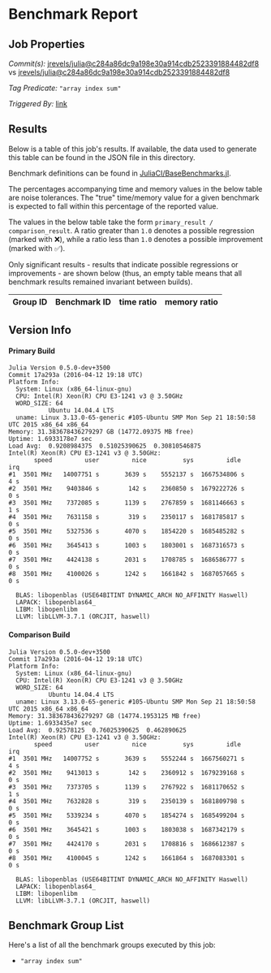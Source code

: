 # Benchmark Report

## Job Properties

*Commit(s):* [jrevels/julia@c284a86dc9a198e30a914cdb2523391884482df8](https://github.com/jrevels/julia/commit/c284a86dc9a198e30a914cdb2523391884482df8) vs [jrevels/julia@c284a86dc9a198e30a914cdb2523391884482df8](https://github.com/jrevels/julia/commit/c284a86dc9a198e30a914cdb2523391884482df8)

*Tag Predicate:* `"array index sum"`

*Triggered By:* [link](https://github.com/jrevels/julia/pull/2#issuecomment-209513203)

## Results

Below is a table of this job's results. If available, the data used to generate this
table can be found in the JSON file in this directory.

Benchmark definitions can be found in [JuliaCI/BaseBenchmarks.jl](https://github.com/JuliaCI/BaseBenchmarks.jl).

The percentages accompanying time and memory values in the below table are noise tolerances. The "true"
time/memory value for a given benchmark is expected to fall within this percentage of the reported value.

The values in the below table take the form `primary_result / comparison_result`. A ratio greater than
`1.0` denotes a possible regression (marked with :x:), while a ratio less than `1.0` denotes
a possible improvement (marked with :white_check_mark:).

Only significant results - results that indicate possible regressions or improvements - are shown below
(thus, an empty table means that all benchmark results remained invariant between builds).

| Group ID | Benchmark ID | time ratio | memory ratio |
|----------|--------------|------------|--------------|

## Version Info

#### Primary Build

```
Julia Version 0.5.0-dev+3500
Commit 17a293a (2016-04-12 19:18 UTC)
Platform Info:
  System: Linux (x86_64-linux-gnu)
  CPU: Intel(R) Xeon(R) CPU E3-1241 v3 @ 3.50GHz
  WORD_SIZE: 64
           Ubuntu 14.04.4 LTS
  uname: Linux 3.13.0-65-generic #105-Ubuntu SMP Mon Sep 21 18:50:58 UTC 2015 x86_64 x86_64
Memory: 31.383678436279297 GB (14772.09375 MB free)
Uptime: 1.6933178e7 sec
Load Avg:  0.9208984375  0.51025390625  0.30810546875
Intel(R) Xeon(R) CPU E3-1241 v3 @ 3.50GHz: 
       speed         user         nice          sys         idle          irq
#1  3501 MHz   14007751 s       3639 s    5552137 s  1667534806 s          4 s
#2  3501 MHz    9403846 s        142 s    2360850 s  1679222726 s          0 s
#3  3501 MHz    7372085 s       1139 s    2767859 s  1681146663 s          1 s
#4  3501 MHz    7631158 s        319 s    2350117 s  1681785817 s          0 s
#5  3501 MHz    5327536 s       4070 s    1854220 s  1685485282 s          0 s
#6  3501 MHz    3645413 s       1003 s    1803001 s  1687316573 s          0 s
#7  3501 MHz    4424138 s       2031 s    1708785 s  1686586777 s          0 s
#8  3501 MHz    4100026 s       1242 s    1661842 s  1687057665 s          0 s

  BLAS: libopenblas (USE64BITINT DYNAMIC_ARCH NO_AFFINITY Haswell)
  LAPACK: libopenblas64_
  LIBM: libopenlibm
  LLVM: libLLVM-3.7.1 (ORCJIT, haswell)

```

#### Comparison Build

```
Julia Version 0.5.0-dev+3500
Commit 17a293a (2016-04-12 19:18 UTC)
Platform Info:
  System: Linux (x86_64-linux-gnu)
  CPU: Intel(R) Xeon(R) CPU E3-1241 v3 @ 3.50GHz
  WORD_SIZE: 64
           Ubuntu 14.04.4 LTS
  uname: Linux 3.13.0-65-generic #105-Ubuntu SMP Mon Sep 21 18:50:58 UTC 2015 x86_64 x86_64
Memory: 31.383678436279297 GB (14774.1953125 MB free)
Uptime: 1.6933435e7 sec
Load Avg:  0.92578125  0.76025390625  0.462890625
Intel(R) Xeon(R) CPU E3-1241 v3 @ 3.50GHz: 
       speed         user         nice          sys         idle          irq
#1  3501 MHz   14007752 s       3639 s    5552244 s  1667560271 s          4 s
#2  3501 MHz    9413013 s        142 s    2360912 s  1679239168 s          0 s
#3  3501 MHz    7373705 s       1139 s    2767922 s  1681170652 s          1 s
#4  3501 MHz    7632828 s        319 s    2350139 s  1681809798 s          0 s
#5  3501 MHz    5339234 s       4070 s    1854274 s  1685499204 s          0 s
#6  3501 MHz    3645421 s       1003 s    1803038 s  1687342179 s          0 s
#7  3501 MHz    4424170 s       2031 s    1708816 s  1686612387 s          0 s
#8  3501 MHz    4100045 s       1242 s    1661864 s  1687083301 s          0 s

  BLAS: libopenblas (USE64BITINT DYNAMIC_ARCH NO_AFFINITY Haswell)
  LAPACK: libopenblas64_
  LIBM: libopenlibm
  LLVM: libLLVM-3.7.1 (ORCJIT, haswell)

```

## Benchmark Group List

Here's a list of all the benchmark groups executed by this job:

- `"array index sum"`
